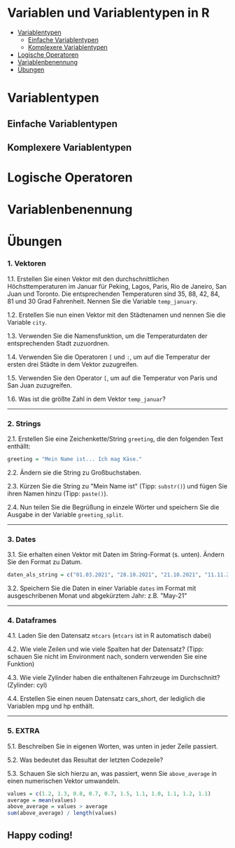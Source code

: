 # Variablen und Variablentypen in R

- [Variablentypen](#Variablentypen)
  - [Einfache Variablentypen](#Einfache-Variablentypen)
  - [Komplexere Variablentypen](#Komplexere-Variablentypen)
- [Logische Operatoren](#Logische-Operatoren)
- [Variablenbenennung](#Variablenbenennung)
- [Übungen](#Übungen)

# Variablentypen

## Einfache Variablentypen
## Komplexere Variablentypen

# Logische Operatoren

# Variablenbenennung

# Übungen

### 1. Vektoren
1.1. Erstellen Sie einen Vektor mit den durchschnittlichen Höchsttemperaturen im Januar für Peking, Lagos, Paris, Rio de Janeiro, San Juan und Toronto. Die entsprechenden Temperaturen sind 35, 88, 42, 84, 81 und 30 Grad Fahrenheit. Nennen Sie die Variable `temp_january`.  
 
1.2. Erstellen Sie nun einen Vektor mit den Städtenamen und nennen Sie die Variable `city`.  

1.3. Verwenden Sie die Namensfunktion, um die Temperaturdaten der entsprechenden Stadt zuzuordnen.  

1.4. Verwenden Sie die Operatoren `[` und `:`, um auf die Temperatur der ersten drei Städte in dem Vektor zuzugreifen.  

1.5. Verwenden Sie den Operator `[`, um auf die Temperatur von Paris und San Juan zuzugreifen.  

1.6. Was ist die größte Zahl in dem Vektor `temp_januar`?

***
### 2. Strings
2.1. Erstellen Sie eine Zeichenkette/String `greeting`, die den folgenden Text enthällt: 

```r
greeting = "Mein Name ist... Ich mag Käse."
```
2.2. Ändern sie die String zu Großbuchstaben. 

2.3. Kürzen Sie die String zu "Mein Name ist" (Tipp: `substr()`) und fügen Sie ihren Namen hinzu (Tipp: `paste()`). 

2.4. Nun teilen Sie die Begrüßung in einzele Wörter und speichern Sie die Ausgabe in der Variable `greeting_split`. 

***
### 3. Dates
3.1. Sie erhalten einen Vektor mit Daten im String-Format (s. unten). Ändern Sie den Format zu Datum. 

```r
daten_als_string = c("01.03.2021", "28.10.2021", "21.10.2021", "11.11.2021")
```

3.2. Speichern Sie die Daten in einer Variable `dates` im Format mit ausgeschribenen Monat und abgekürztem Jahr: z.B. "May-21" 

***
### 4. Dataframes  
4.1. Laden Sie den Datensatz `mtcars` (`mtcars` ist in R automatisch dabei)

4.2. Wie viele Zeilen und wie viele Spalten hat der Datensatz? (Tipp: schauen Sie nicht im Environment nach, sondern verwenden Sie eine Funktion)

4.3. Wie viele Zylinder haben die enthaltenen Fahrzeuge im Durchschnitt? (Zylinder: cyl)

4.4. Erstellen Sie einen neuen Datensatz cars_short, der lediglich die Variablen mpg und hp enthält.

***
### 5. EXTRA 

5.1. Beschreiben Sie in eigenen Worten, was unten in jeder Zeile passiert. 

5.2. Was bedeutet das Resultat der letzten Codezeile? 

5.3. Schauen Sie sich hierzu an, was passiert, wenn Sie `above_average` in einen numerischen Vektor umwandeln.

```r
values = c(1.2, 1.3, 0.8, 0.7, 0.7, 1.5, 1.1, 1.0, 1.1, 1.2, 1.1)
average = mean(values)
above_average = values > average
sum(above_average) / length(values)
```

## Happy coding! 
